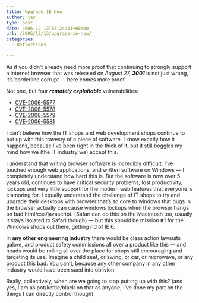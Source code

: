 ```yaml
---
title: Upgrade IE Now
author: jay
type: post
date: 2006-12-13T05:24:11+00:00
url: /2006/12/13/upgrade-ie-now/
categories:
  - Reflections

---
```

As if you didn’t already need more proof that continuing to strongly support a internet browser that was released on _August 27, **2001**_ is not just wrong, it’s borderline corrupt — here comes more proof.

Not one, but four **_remotely exploitable_** vulnerabilities:

  * [CVE-2006-5577][1]
  * [CVE-2006-5578][2]
  * [CVE-2006-5579][3]
  * [CVE-2006-5581][4]

I can’t believe how the IT shops and web development shops continue to put up with this travesty of a piece of software. I know exactly how it happens, because I’ve been right in the thick of it, but it still boggles my mind how we (the IT industry we) accept this.

I understand that writing browser software is incredibly difficult. I’ve touched enough web applications, and written software on Windows — I completely understand how hard this is. But the software is now over 5 years old, continues to have critical security problems, lost productivity, lockups and very little support for the modern web features that everyone is clamoring for. I equally understand the challenge of IT shops to try and upgrade their desktops with browser that’s so core to windows that bugs in the browser actually can cause windows lockups when the browser hangs on bad html/css/javascript. (Safari can do this on the Macintosh too, usually it stays isolated to Safari though) — but this should be mission #1 for the Windows shops out there, getting rid of IE 6.

In **any other engineering industry** there would be class action lawsuits galore, and product safety commissions all over a product like this — and heads would be rolling all over the place for shops still encouraging and targeting its use. Imagine a child seat, or swing, or car, or microwave, or any product this bad. You can’t, because any other company in any other industry would have been sued into oblivion.

Really, collectively, when are we going to stop putting up with this? (and yes, I am as pot/kettle/black on that as anyone, I’ve done my part on the things I can directly control though).

 [1]: http://nvd.nist.gov/nvd.cfm?cvename=CVE-2006-5577
 [2]: http://nvd.nist.gov/nvd.cfm?cvename=CVE-2006-5578
 [3]: http://nvd.nist.gov/nvd.cfm?cvename=CVE-2006-5579
 [4]: http://nvd.nist.gov/nvd.cfm?cvename=CVE-2006-5581